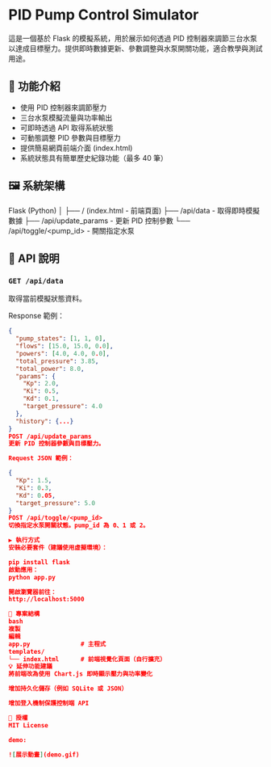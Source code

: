 # PID Pump Control Simulator

這是一個基於 Flask 的模擬系統，用於展示如何透過 PID 控制器來調節三台水泵以達成目標壓力。提供即時數據更新、參數調整與水泵開關功能，適合教學與測試用途。

## 🔧 功能介紹

- 使用 PID 控制器來調節壓力
- 三台水泵模擬流量與功率輸出
- 可即時透過 API 取得系統狀態
- 可動態調整 PID 參數與目標壓力
- 提供簡易網頁前端介面 (index.html)
- 系統狀態具有簡單歷史紀錄功能（最多 40 筆）

## 🖼 系統架構

Flask (Python)
│
├── / (index.html - 前端頁面)
├── /api/data - 取得即時模擬數據
├── /api/update_params - 更新 PID 控制參數
└── /api/toggle/<pump_id> - 開關指定水泵


## 🧪 API 說明

### `GET /api/data`
取得當前模擬狀態資料。

Response 範例：
```json
{
  "pump_states": [1, 1, 0],
  "flows": [15.0, 15.0, 0.0],
  "powers": [4.0, 4.0, 0.0],
  "total_pressure": 3.85,
  "total_power": 8.0,
  "params": {
    "Kp": 2.0,
    "Ki": 0.5,
    "Kd": 0.1,
    "target_pressure": 4.0
  },
  "history": {...}
}
POST /api/update_params
更新 PID 控制器參數與目標壓力。

Request JSON 範例：

{
  "Kp": 1.5,
  "Ki": 0.3,
  "Kd": 0.05,
  "target_pressure": 5.0
}
POST /api/toggle/<pump_id>
切換指定水泵開關狀態。pump_id 為 0、1 或 2。

▶️ 執行方式
安裝必要套件（建議使用虛擬環境）：

pip install flask
啟動應用：
python app.py

開啟瀏覽器前往：
http://localhost:5000

📁 專案結構
bash
複製
編輯
app.py              # 主程式
templates/
└── index.html      # 前端視覺化頁面（自行擴充）
💡 延伸功能建議
將前端改為使用 Chart.js 即時顯示壓力與功率變化

增加持久化儲存（例如 SQLite 或 JSON）

增加登入機制保護控制端 API

📜 授權
MIT License

demo:

![展示動畫](demo.gif)